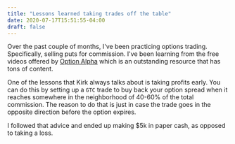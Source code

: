 ```yaml
---
title: "Lessons learned taking trades off the table"
date: 2020-07-17T15:51:55-04:00
draft: false
---
```


Over the past couple of months, I've been practicing options trading.  Specifically, selling puts for commission.  I've been learning from the free videos offered by [Option Alpha](https://optionalpha.com) which is an outstanding resource that has tons of content.

One of the lessons that Kirk always talks about is taking profits early.  You can do this by setting up a `GTC` trade to buy back your option spread when it reaches somewhere in the neighborhood of 40-60% of the total commission.  The reason to do that is just in case the trade goes in the opposite direction before the option expires.

I followed that advice and ended up making $5k in paper cash, as opposed to taking a loss.

